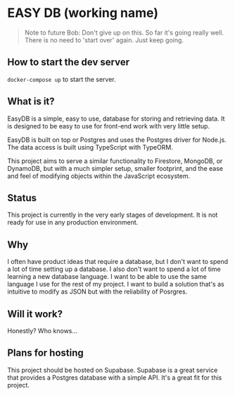 # EASY DB (working name)

> Note to future Bob: Don't give up on this. So far it's going really well. There is no need to 'start over' again. Just keep going.

## How to start the dev server

`docker-compose up` to start the server.

## What is it?

EasyDB is a simple, easy to use, database for storing and retrieving data. It is designed to be easy to use for front-end work with very little setup.

EasyDB is built on top or Postgres and uses the Postgres driver for Node.js. The data access is built using TypeScript with TypeORM.

This project aims to serve a similar functionality to Firestore, MongoDB, or DynamoDB, but with a much simpler setup, smaller footprint, and the ease and feel of modifying objects within the JavaScript ecosystem.

## Status

This project is currently in the very early stages of development. It is not ready for use in any production environment.

## Why

I often have product ideas that require a database, but I don't want to spend a lot of time setting up a database. I also don't want to spend a lot of time learning a new database language. I want to be able to use the same language I use for the rest of my project. I want to build a solution that's as intuitive to modify as JSON but with the reliability of Posrgres.

## Will it work?

Honestly? Who knows...

## Plans for hosting

This project should be hosted on Supabase. Supabase is a great service that provides a Postgres database with a simple API. It's a great fit for this project.
